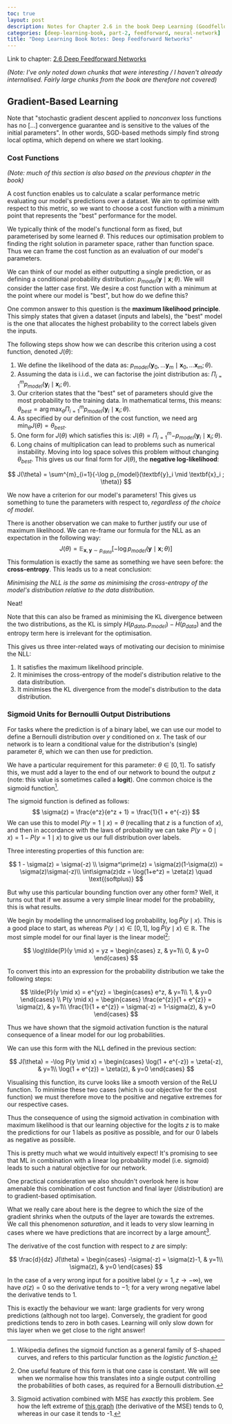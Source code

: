 ```yaml
---
toc: true
layout: post
description: Notes for Chapter 2.6 in the book Deep Learning (Goodfellow et al.).
categories: [deep-learning-book, part-2, feedforward, neural-network]
title: "Deep Learning Book Notes: Deep Feedforward Networks"
---
```


Link to chapter: [2.6 Deep Feedforward Networks](https://www.deeplearningbook.org/contents/mlp.html)

*(Note: I've only noted down chunks that were interesting / I haven't already internalised. Fairly large chunks from the book are therefore not covered)*

## Gradient-Based Learning

Note that "stochastic gradient descent applied to *nonconvex* loss functions has no [...] convergence guarantee and is sensitive to the values of the initial parameters". In other words, SGD-based methods simply find strong local optima, which depend on where we start looking.

### Cost Functions

*(Note: much of this section is also based on the previous chapter in the book)*

A cost function enables us to calculate a scalar performance metric evaluating our model's predictions over a dataset. We aim to optimise with respect to this metric, so we want to choose a cost function with a minimum point that represents the "best" performance for the model.

We typically think of the model's functional form as fixed, but parameterised by some learned $\theta$. This reduces our optimisation problem to finding the right solution in parameter space, rather than function space. Thus we can frame the cost function as an evaluation of our model's parameters.

We can think of our model as either outputting a single prediction, or as defining a conditional probability distribution: $p_{model}( \mathbf{y} \mid \textbf{x} ; \theta)$. We will consider the latter case first. We desire a cost function with a minimum at the point where our model is "best", but how do we define this?

One common answer to this question is the **maximum likelihood principle**. This simply states that given a dataset (inputs and labels), the "best" model is the one that allocates the highest probability to the correct labels given the inputs.

The following steps show how we can describe this criterion using a cost function, denoted $J(\theta)$:

1. We define the likelihood of the data as:  $p_{model}(\textbf{y}_0, \dots \textbf{y}_m \mid \textbf{x}_0, \dots \textbf{x}_m ; \theta)$.
2. Assuming the data is i.i.d., we can factorise the joint distribution as:  $\Pi^{m}_{i=1}p_{model}(\textbf{y}_i \mid \textbf{x}_i ; \theta)$.
3. Our criterion states that the "best" set of parameters should give the most probability to the training data. In mathematical terms, this means:  $\theta_{best} = \arg \max_{\theta}{\Pi^{m}_{i=1}p_{model}(\textbf{y}_i \mid \textbf{x}_i ; \theta)}$.
4. As specified by our definition of the cost function, we need  $\arg \min_\theta J(\theta) = \theta_{best}$.
5. One form for $J(\theta)$ which satisfies this is:  $J(\theta) = \Pi^{m}_{i=1}{-p_{model}(\textbf{y}_i \mid \textbf{x}_i ; \theta)}$.
6. Long chains of multiplication can lead to problems such as numerical instability. Moving into log space solves this problem without changing $\theta_{best}$. This gives us our final form for $J(\theta)$, the **negative log-likelihood**:

$$
J(\theta) = \sum^{m}_{i=1}{-\log p_{model}(\textbf{y}_i \mid \textbf{x}_i ; \theta)}
$$

We now have a criterion for our model's parameters! This gives us something to tune the parameters with respect to, *regardless of the choice of model*.

There is another observation we can make to further justify our use of maximum likelihood. We can re-frame our formula for the NLL as an expectation in the following way:
$$
J(\theta) = \mathbb{E}_{\mathbf{x}, \mathbf{y} \sim p_{data}}\left[-\log p_{model}( \mathbf{y} \mid \textbf{x} ; \theta)\right]
$$
This formulation is exactly the same as something we have seen before: the **cross-entropy**. This leads us to a neat conclusion: 

*Minimising the NLL is the same as minimising the cross-entropy of the model's distribution relative to the data distribution*.

Neat!

Note that this can also be framed as minimising the KL divergence between the two distributions, as the KL is simply $H(p_{data}, p_{model}) - H(p_{data})$ and the entropy term here is irrelevant for the optimisation.

This gives us three inter-related ways of motivating our decision to minimise the NLL:

1. It satisfies the maximum likelihood principle.
2. It minimises the cross-entropy of the model's distribution relative to the data distribution.
3. It minimises the KL divergence from the model's distribution to the data distribution.

### Sigmoid Units for Bernoulli Output Distributions

For tasks where the prediction is of a binary label, we can use our model to define a Bernoulli distribution over $y$ conditioned on $x$. The task of our network is to learn a conditional value for the distribution's (single) parameter $\theta$, which we can then use for prediction.

We have a particular requirement for this parameter:  $\theta \in [0, 1]$. To satisfy this, we must add a layer to the end of our network to bound the output $z$ (note: this value is sometimes called a **logit**). One common choice is the sigmoid function[^1].

[^1]: Wikipedia defines the sigmoid function as a general family of S-shaped curves, and refers to this particular function as the *logistic function*.

The sigmoid function is defined as follows:
$$
\sigma(z) = \frac{e^z}{e^z + 1} = \frac{1}{1 + e^{-z}}
$$
We can use this to model $P(y = 1 \mid x) = \theta$ (recalling that $z$ is a function of $x$), and then in accordance with the laws of probability we can take $P(y = 0 \mid x) = 1 - P(y = 1 \mid x)$ to give us our full distribution over labels.

Three interesting properties of this function are:


$$
1 - \sigma(z) = \sigma(-z) \\
\sigma^\prime(z) = \sigma(z)(1-\sigma(z)) = \sigma(z)\sigma(-z)\\
\int\sigma(z)dz = \log(1+e^z) = \zeta(z) \quad \text{(softplus)}
$$


But why use this particular bounding function over any other form? Well, it turns out that if we assume a very simple linear model for the probability, this is what results.

We begin by modelling the unnormalised log probability, $\log\tilde{P}(y \mid x)$. This is a good place to start, as whereas  $P(y \mid x) \in [0, 1]$,   $\log\tilde{P}(y \mid x) \in \mathbb{R}$.  The most simple model for our final layer is the linear model[^2]:


$$
\log\tilde{P}(y \mid x) = yz = \begin{cases}
z, & y=1\\
0, & y=0
\end{cases}
$$


[^2]: One useful feature of this form is that one case is constant. We will see when we normalise how this translates into a single output controlling the probabilities of both cases, as required for a Bernoulli distribution.

To convert this into an expression for the probability distribution we take the following steps:


$$
\tilde{P}(y \mid x) = e^{yz} = \begin{cases}
e^z, & y=1\\
1, & y=0
\end{cases} \\
P(y \mid x) = \begin{cases}
\frac{e^{z}}{1 + e^{z}} = \sigma(z), & y=1\\
\frac{1}{1 + e^{z}} = \sigma(-z) = 1-\sigma(z), & y=0
\end{cases}
$$


Thus we have shown that the sigmoid activation function is the natural consequence of a linear model for our log probabilities.

We can use this form with the NLL defined in the previous section:


$$
J(\theta) = -\log P(y \mid x) = \begin{cases}
\log(1 + e^{-z}) = \zeta(-z), & y=1\\
\log(1 + e^{z}) = \zeta(z), & y=0
\end{cases}
$$


Visualising this function, its curve looks like a smooth version of the ReLU function. To minimise these two cases (which is our objective for the cost function) we must therefore move to the positive and negative extremes for our respective cases.

Thus the consequence of using the sigmoid activation in combination with maximum likelihood is that our learning objective for the logits $z$ is to make the predictions for our 1 labels as positive as possible, and for our 0 labels as negative as possible.

This is pretty much what we would intuitively expect! It's promising to see that ML in combination with a linear log probability model (i.e. sigmoid) leads to such a natural objective for our network.

One practical consideration we also shouldn't overlook here is how amenable this combination of cost function and final layer (/distribution) are to gradient-based optimisation.

What we really care about here is the degree to which the size of the gradient shrinks when the outputs of the layer are towards the extremes. We call this phenomenon *saturation*, and it leads to very slow learning in cases where we have predictions that are incorrect by a large amount[^3].

[^3]: Sigmoid activation combined with MSE has *exactly* this problem. See how the left extreme of [this graph](https://www.wolframalpha.com/input/?i=d%2Fdx+%28sigmoid%28x%29-1%29%5E2) (the derivative of the MSE) tends to 0, whereas in our case it tends to -1.

The derivative of the cost function with respect to $z$ are simply:


$$
\frac{d}{dz} J(\theta) = \begin{cases}
-\sigma(-z) = \sigma(z)-1, & y=1\\
\sigma(z), & y=0
\end{cases}
$$


In the case of a very wrong input for a positive label ($y=1, z \to -\infty$), we have $\sigma(z) = 0$  so the derivative tends to $-1$; for a very wrong negative label the derivative tends to $1$.

This is exactly the behaviour we want: large gradients for very wrong predictions (although not too large). Conversely, the gradient for good predictions tends to zero in both cases. Learning will only slow down for this layer when we get close to the right answer!



